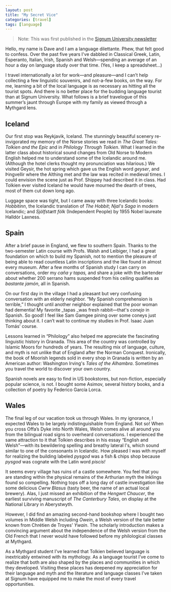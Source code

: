 ```yaml
---
layout: post
title: "My Secret Vice"
categories: [travel]
tags: [language]
---
```

> Note: This was first published in the [Signum University newsletter](https://signumuniversity.org/news/my-secret-vice/)

Hello, my name is Dave and I am a language dilettante. Phew, that felt good to confess. Over the past five years I've dabbled in Classical Greek, Latin, Esperanto, Italian, Irish, Spanish and Welsh—spending an average of an hour a day on language study over that time. (Yes, I keep a spreadsheet…)

I travel internationally a lot for work—and pleasure—and I can’t help collecting a few linguistic souvenirs, and not-a-few books, on the way. For me, learning a bit of the local language is as necessary as hitting all the tourist spots. And there is no better place for the budding language tourist than at Signum University. What follows is a brief travelogue of this summer’s jaunt through Europe with my family as viewed through a Mythgard lens.

## Iceland

Our first stop was Reykjavik, Iceland. The stunningly beautiful scenery re-invigorated my memory of the Norse stories we read in _The Great Tales: Tolkien and the Epic_ and in _Philology Through Tolkien_. What I learned in the latter class about historical sound changes from Old Norse to Modern English helped me to understand some of the Icelandic around me. (Although the hotel clerks thought my pronunciation was hilarious.) We visited Geysir, the hot spring which gave us the English word _geyser_, and Þingvellir where the Althing met and the law was recited in medieval times. I could envision the scene just as Prof. Shippey had described it in class. Had Tolkien ever visited Iceland he would have mourned the dearth of trees, most of them cut down long ago.

Luggage space was tight, but I came away with three Icelandic books: _Hobbitinn_, the Icelandic translation of _The Hobbit_; _Njal's Saga_ in modern Icelandic; and _Sjálfstætt fólk_ (Independent People) by 1955 Nobel laureate Halldór Laxness.

## Spain

After a brief pause in England, we flew to southern Spain. Thanks to the two-semester Latin course with Profs. Walsh and Leibiger, I had a great foundation on which to build my Spanish, not to mention the pleasure of being able to read countless Latin inscriptions and the like found in almost every museum. After a few months of Spanish study I can carry on conversations, order my _caña y tapas,_ and share a joke with the bartender about whether 200 serrano hams suspended from his ceiling qualifies as _bastante jamón_, all in Spanish.

On our first day in the village I had a pleasant but very confusing conversation with an elderly neighbor. “My Spanish comprehension is terrible,” I thought until another neighbor explained that the poor woman had dementia! My favorite _tapas _was fresh rabbit—that's _conejo_ in Spanish. So good! I feel like Sam Gamgee pining over some coneys just thinking about it. I can’t wait to continue my studies in Prof. Isaac Juan Tomás’ course.

Lessons learned in “Philology” also helped me appreciate the fascinating linguistic history in Granada. This area of the country was controlled by Islamic Moors for hundreds of years. The resulting mix of language, culture, and myth is not unlike that of England after the Norman Conquest. Ironically, the book of Moorish legends sold in every shop in Granada is written by an American author: Washington Irving's _Tales of the Alhambra_. Sometimes you travel the world to discover your own country.

Spanish novels are easy to find in US bookstores, but non-fiction, especially popular science, is not. I bought some Asimov, several history books, and a collection of poetry by Federico García Lorca.

## Wales

The final leg of our vacation took us through Wales. In my ignorance, I expected Wales to be largely indistinguishable from England. Not so! When you cross Offa’s Dyke into North Wales, Welsh comes alive all around you from the bilingual road signs to overheard conversations. I experienced the same attraction to it that Tolkien describes in his essay “English and Welsh”—with its bewildering spelling and breathy lateral l's, which sound similar to one of the consonants in Icelandic. How pleased I was with myself for realizing the building labeled _pysgod_  was a fish &amp; chips shop because _pysgod_ was cognate with the Latin word _piscis!_

It seems every village has ruins of a castle somewhere. You feel that you are standing within the physical remains of the Arthurian myth the Inklings found so compelling. Nothing tops off a long day of castle investigation like some delicious _Cwrw Blasus_ (tasty beer, the name of an actual local brewery). Alas, I just missed an exhibition of the _Hengwrt Chaucer_, the earliest surviving manuscript of _The Canterbury Tales_, on display at the National Library in Aberystwyth.

However, I did find an amazing second-hand bookshop where I bought two volumes in Middle Welsh including _Owein_, a Welsh version of the tale better known from Chrétien de Troyes’ _Ywain_. The scholarly introduction makes a convincing argument about the independence of the Welsh version from the Old French that I never would have followed before my philological classes at Mythgard.

As a Mythgard student I’ve learned that Tolkien believed language is inextricably entwined with its mythology. As a language tourist I’ve come to realize that both are also shaped by the places and communities in which they developed. Visiting these places has deepened my appreciation for their language and myth and the literature and language classes I’ve taken at Signum have equipped me to make the most of every travel opportunities.
